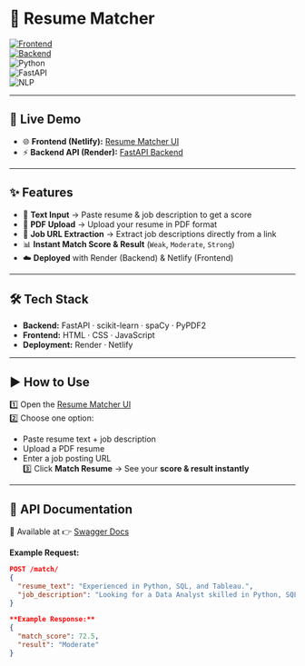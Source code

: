 # 📄 Resume Matcher  

[![Frontend](https://img.shields.io/badge/Frontend-Live%20on%20Netlify-brightgreen?logo=netlify)](https://unrivaled-parfait-0f4139.netlify.app/)  
[![Backend](https://img.shields.io/badge/Backend-Live%20on%20Render-blueviolet?logo=render)](https://resume-matcher-auwj.onrender.com)  
![Python](https://img.shields.io/badge/Python-3.9+-blue?logo=python)  
![FastAPI](https://img.shields.io/badge/FastAPI-Backend-success?logo=fastapi)  
![NLP](https://img.shields.io/badge/NLP-spaCy%20%7C%20scikit--learn-orange)  

---

## 🚀 Live Demo  

- 🌐 **Frontend (Netlify):** [Resume Matcher UI](https://unrivaled-parfait-0f4139.netlify.app/)  
- ⚡ **Backend API (Render):** [FastAPI Backend](https://resume-matcher-auwj.onrender.com)  

---

## ✨ Features  

- 📝 **Text Input** → Paste resume & job description to get a score  
- 📄 **PDF Upload** → Upload your resume in PDF format  
- 🔗 **Job URL Extraction** → Extract job descriptions directly from a link  
- 📊 **Instant Match Score & Result** (`Weak`, `Moderate`, `Strong`)  
- ☁️ **Deployed** with Render (Backend) & Netlify (Frontend)  

---

## 🛠️ Tech Stack  

- **Backend:** FastAPI · scikit-learn · spaCy · PyPDF2  
- **Frontend:** HTML · CSS · JavaScript  
- **Deployment:** Render · Netlify  

---

## ▶️ How to Use  

1️⃣ Open the [Resume Matcher UI](https://unrivaled-parfait-0f4139.netlify.app/)  
2️⃣ Choose one option:  
   - Paste resume text + job description  
   - Upload a PDF resume  
   - Enter a job posting URL  
3️⃣ Click **Match Resume** → See your **score & result instantly**  

---

## 📌 API Documentation  

📍 Available at 👉 [Swagger Docs](https://resume-matcher-auwj.onrender.com/docs)  

**Example Request:**  

```json
POST /match/
{
  "resume_text": "Experienced in Python, SQL, and Tableau.",
  "job_description": "Looking for a Data Analyst skilled in Python, SQL, and Power BI."
}

**Example Response:**
{
  "match_score": 72.5,
  "result": "Moderate"
}

